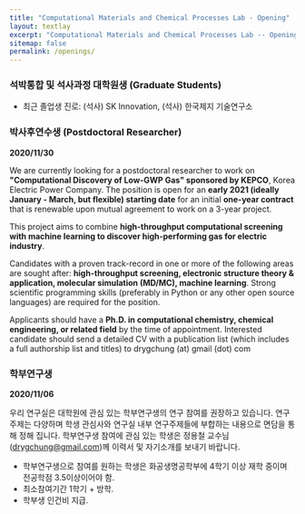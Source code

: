 ```yaml
---
title: "Computational Materials and Chemical Processes Lab - Opening"
layout: textlay
excerpt: "Computational Materials and Chemical Processes Lab -- Opening"
sitemap: false
permalink: /openings/
---
```

### **석박통합 및 석사과정 대학원생 (Graduate Students)**

- 최근 졸업생 진로: (석사) SK Innovation, (석사) 한국제지 기술연구소

### **박사후연수생 (Postdoctoral Researcher)**

**2020/11/30**

We are currently looking for a postdoctoral researcher to work on **"Computational Discovery of Low-GWP Gas" sponsored by KEPCO**, Korea Electric Power Company. The position is open for an **early 2021 (ideally January - March, but flexible) starting date** for an initial **one-year contract** that is renewable upon mutual agreement to work on a 3-year project.

This project aims to combine **high-throughput computational screening with machine learning to discover high-performing gas for electric industry**.

Candidates with a proven track-record in one or more of the following areas are sought after: **high-throughput screening, electronic structure theory & application, molecular simulation (MD/MC), machine learning**. Strong scientific programming skills (preferably in Python or any other open source languages) are required for the position.

Applicants should have a **Ph.D. in computational chemistry, chemical engineering, or related field** by the time of appointment. Interested candidate should send a detailed CV with a publication list (which includes a full authorship list and titles) to drygchung (at) gmail (dot) com

### **학부연구생**

**2020/11/06**

우리 연구실은 대학원에 관심 있는 학부연구생의 연구 참여를 권장하고 있습니다. 연구 주제는 다양하며 학생 관심사와 연구실 내부 연구주제들에 부합하는 내용으로 면담을 통해 정해 집니다. 학부연구생 참여에 관심 있는 학생은 정용철 교수님 (drygchung@gmail.com)께 이력서 및 자기소개를 보내기 바랍니다.
- 학부연구생으로 참여를 원하는 학생은 화공생명공학부에 4학기 이상 재학 중이며 전공학점 3.5이상이어야 함.
- 최소참여기간 1학기 + 방학.
- 학부생 인건비 지급.
